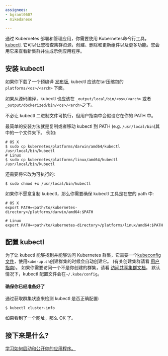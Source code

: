 ```yaml
---
assignees:
- bgrant0607
- mikedanese

---
```


通过 Kubernetes 部署和管理应用，你需要使用 Kubernetes命令行工具， [kubectl](/docs/user-guide/kubectl/kubectl/). 它可以让您检查集群资源，创建、删除和更新组件以及更多功能。您会用它来查看新集群并生成示例应用程序。

## 安装 kubectl

如果你下载了一个预编译 [发布版](https://github.com/kubernetes/kubernetes/releases), kubectl 应该在tar压缩包的 `platforms/<os>/<arch>` 下面。

如果从源码编译，kubectl 也应该在 `_output/local/bin/<os>/<arch>` 或者 `_output/dockerized/bin/<os>/<arch>`之下。

不必让 kubectl 二进制文件可执行，但用户指南中会假设它在你的 PATH 中。

最简单的安装方法就是复制或者移动 kubectl 到 PATH (e.g. `/usr/local/bin`)其中的一个文件夹下。 例如:

```shell
# OS X
$ sudo cp kubernetes/platforms/darwin/amd64/kubectl /usr/local/bin/kubectl
# Linux
$ sudo cp kubernetes/platforms/linux/amd64/kubectl /usr/local/bin/kubectl
```

还需要将它改为可执行的:

```shell
$ sudo chmod +x /usr/local/bin/kubectl
```

如果你不愿意复制 kubectl，那么你需要确保 kubectl 工具是在您的 path 中:

```shell
# OS X
export PATH=<path/to/kubernetes-directory>/platforms/darwin/amd64:$PATH

# Linux
export PATH=<path/to/kubernetes-directory>/platforms/linux/amd64:$PATH
```

## 配置 kubectl

为了让 kubectl 能够找到并能够访问 Kubernetes 群集，它需要一个[kubeconfig 文件](/docs/user-guide/kubeconfig-file)，使用`kube-up.sh`创建群集的时候会自动创建它。 (有关创建集群请看 [用户指南](/docs/getting-started-guides/))。
如果你需要访问一个不是你创建的群集，请看 [访问共享集群文档](/docs/user-guide/sharing-clusters)。
默认情况下，kubectl 配置文件会在`~/.kube/config`。

#### 确保你已经准备好了

通过获取群集状态来检测 kubectl 是否正确配置:

```shell
$ kubectl cluster-info
```

如果看到了一个网址，那么 OK 了。

## 接下来是什么?

[学习如何启动和公开你的应用程序。](/docs/user-guide/quick-start)
